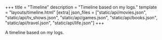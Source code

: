 +++
title = "Timeline"
description = "Timeline based on my logs."
template = "layouts/timeline.html"
[extra]
json_files = ["static/api/movies.json", "static/api/tv_shows.json", "static/api/games.json", "static/api/books.json", "static/api/travel.json", "static/api/life.json"]
+++

A timeline based on my logs.

